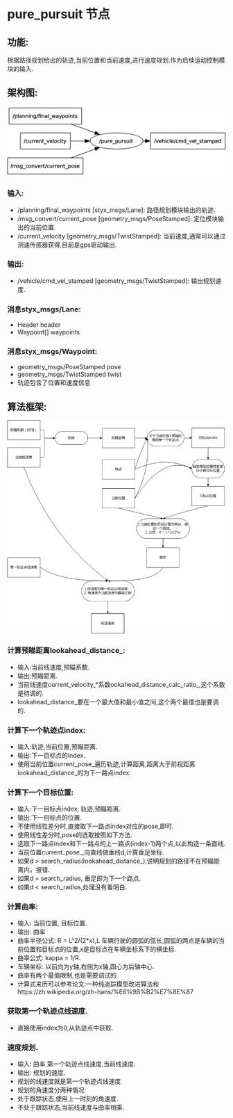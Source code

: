 # pure_pursuit 节点
## 功能:
根据路径规划给出的轨迹,当前位置和当前速度,进行速度规划.作为后续运动控制模块的输入.
## 架构图:
![pure_pursuit](../images/pure_pursuit.png)
### 输入:
* /planning/final_waypoints  [styx_msgs/Lane]: 路径规划模块输出的轨迹.
* /msg_convert/current_pose [geometry_msgs/PoseStamped]: 定位模块输出的当前位置.
* /current_velocity [geometry_msgs/TwistStamped]: 当前速度,通常可以通过测速传感器获得,目前是gps驱动输出.

### 输出:
* /vehicle/cmd_vel_stamped [geometry_msgs/TwistStamped]: 输出规划速度.

### 消息styx_msgs/Lane:
* Header header
* Waypoint[] waypoints

### 消息styx_msgs/Waypoint:
* geometry_msgs/PoseStamped pose
* geometry_msgs/TwistStamped twist
* 轨迹包含了位置和速度信息

## 算法框架:
![waypoint_follow_arch](../images/waypoint_follow_arch.bmp)
### 计算预瞄距离lookahead_distance_:
* 输入:当前线速度,预瞄系数.
* 输出:预瞄距离.
* 当前线速度current_velocity_*系数ookahead_distance_calc_ratio_,这个系数是待调的.
* lookahead_distance_要在一个最大值和最小值之间,这个两个最值也是要调的.

### 计算下一个轨迹点index:
* 输入:轨迹,当前位置,预瞄距离.
* 输出:下一目标点的index.
* 使用当前位置current_pose_遍历轨迹,计算距离,距离大于前视距离lookahead_distance_的为下一路点index.

### 计算下一个目标位置:
* 输入:下一目标点index, 轨迹,预瞄距离.
* 输出:下一目标点的位置.
* 不使用线性差分时,直接取下一路点index对应的pose,即可.
* 使用线性差分时,pose的选取按照如下方法.
 * 选取下一路点index和下一路点的上一路点(index-1)两个点,以此构造一条直线.
 * 当前位置current_pose_,向直线做垂线d,计算垂足坐标.
 * 如果d > search_radius(lookahead_distance_),说明规划的路径不在预瞄距离内，报错.
 * 如果d = search_radius, 垂足即为下一个路点.
 * 如果d < search_radius,处理没有看明白.

### 计算曲率:
* 输入: 当前位置, 目标位置.
* 输出: 曲率
* 曲率半径公式: R = L^2/(2*x),L 车辆行驶的圆弧的弦长,圆弧的两点是车辆的当前位置和目标点的位置,x是目标点在车辆坐标系下的横坐标.
* 曲率公式: kappa = 1/R.
* 车辆坐标: 以前向为y轴,右侧为x轴,圆心为后轴中心.
* 曲率有两个最值限制,也是需要调试的.
* 计算式来历可以参考论文:一种纯追踪模型改进算法和https://zh.wikipedia.org/zh-hans/%E6%9B%B2%E7%8E%87

### 获取第一个轨迹点线速度.
* 直接使用index为0,从轨迹点中获取.

### 速度规划.
* 输入: 曲率,第一个轨迹点线速度,当前线速度.
* 输出: 规划的速度.
* 规划的线速度就是第一个轨迹点线速度.
* 规划的角速度分两种情况:
 * 处于跟踪状态,使用上一时刻的角速度.
 * 不处于跟踪状态,当前线速度与曲率相乘.
